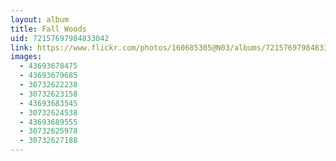 ```yaml
---
layout: album
title: Fall Woods
uid: 72157697984833042
link: https://www.flickr.com/photos/160685305@N03/albums/72157697984833042
images:
  - 43693678475
  - 43693679685
  - 30732622238
  - 30732623158
  - 43693683545
  - 30732624538
  - 43693689555
  - 30732625978
  - 30732627188
---
```


